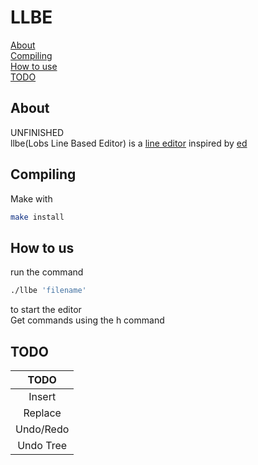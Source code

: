 # LLBE
[About](##About) \
[Compiling](##Compiling) \
[How to use](#how-to-us) \
[TODO](#TOD)
## About
UNFINISHED \
llbe(Lobs Line Based Editor) is a [line editor](https://en.wikipedia.org/wiki/Line_editor) inspired by [ed](https://en.wikipedia.org/wiki/Ed_(software)) 

## Compiling
Make with 
```sh
make install
```

## How to us 
run the command 
```sh
./llbe 'filename'
```
to start the editor \
Get commands using the h command 

## TODO
| TODO |
| :---: |
| Insert |
| Replace |
| Undo/Redo |
| Undo Tree |
